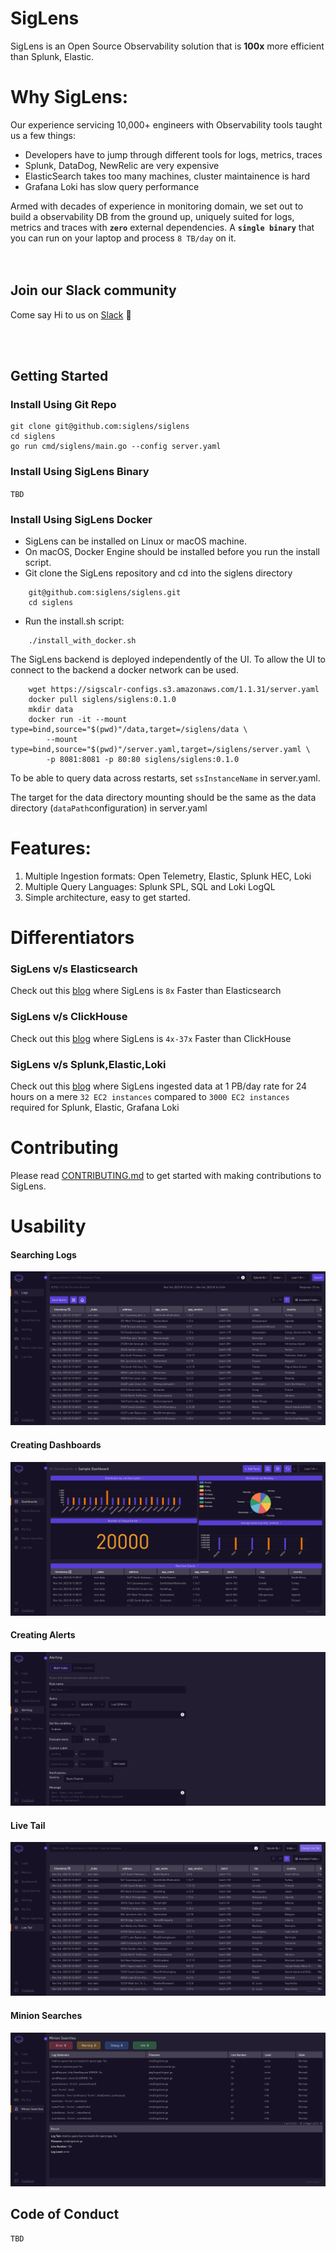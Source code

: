# SigLens

SigLens is an Open Source Observability solution that is **100x** more efficient than Splunk, Elastic. 

# Why SigLens:
Our experience servicing 10,000+ engineers with Observability tools taught us a few things:

- Developers have to jump through different tools for logs, metrics, traces
- Splunk, DataDog, NewRelic are very expensive
- ElasticSearch takes too many machines, cluster maintainence is hard
- Grafana Loki has slow query performance

Armed with decades of experience in monitoring domain, we set out to build a observability DB from the ground up, uniquely suited for logs, metrics and traces with **`zero`** external dependencies. A **`single binary`** that you can run on your laptop and process `8 TB/day` on it.  
<br /><br />


## Join our Slack community

Come say Hi to us on <a href="https://www.siglens.com/slack" target="_blank">Slack</a> 👋

<br /><br />

## Getting Started

### Install Using Git Repo
```
git clone git@github.com:siglens/siglens
cd siglens
go run cmd/siglens/main.go --config server.yaml
```

### Install Using SigLens Binary
`TBD`

### Install Using SigLens Docker

- SigLens can be installed on Linux or macOS machine. 
- On macOS, Docker Engine should be installed before you run the install script. 
- Git clone the SigLens repository and cd into the siglens directory 
```
    git@github.com:siglens/siglens.git
    cd siglens
```
- Run the install.sh script:
```
    ./install_with_docker.sh
```

The SigLens backend is deployed independently of the UI. 
To allow the UI to connect to the backend a docker network can be used.
```
    wget https://sigscalr-configs.s3.amazonaws.com/1.1.31/server.yaml
    docker pull siglens/siglens:0.1.0 
    mkdir data
    docker run -it --mount type=bind,source="$(pwd)"/data,target=/siglens/data \
        --mount type=bind,source="$(pwd)"/server.yaml,target=/siglens/server.yaml \
        -p 8081:8081 -p 80:80 siglens/siglens:0.1.0 
```
To be able to query data across restarts, set `ssInstanceName` in server.yaml.

The target for the data directory mounting should be the same as the data directory (`dataPath`configuration) in server.yaml

# Features:

1. Multiple Ingestion formats: Open Telemetry, Elastic, Splunk HEC, Loki
2. Multiple Query Languages: Splunk SPL, SQL and Loki LogQL
3. Simple architecture, easy to get started.

# Differentiators

### SigLens v/s Elasticsearch 
Check out this <a href="https://www.sigscalr.io/blog/sigscalr-vs-elasticsearch.html" target="_blank">blog</a> where SigLens is ` 8x ` Faster than Elasticsearch

### SigLens v/s ClickHouse 
Check out this <a href="https://www.sigscalr.io/blog/sigscalr-vs-clickhouse.html" target="_blank">blog</a> where SigLens is `4x-37x` Faster than ClickHouse

### SigLens v/s Splunk,Elastic,Loki  
Check out this <a href="https://www.sigscalr.io/blog/petabyte-of-observability-data.html" target="_blank">blog</a> where SigLens ingested data at 1 PB/day rate for 24 hours on a mere `32 EC2 instances` compared to `3000 EC2 instances` required for Splunk, Elastic, Grafana Loki

# Contributing

Please read [CONTRIBUTING.md](CONTRIBUTING.md) to get started with making contributions to SigLens.

# Usability

#### Searching Logs
![Searching Logs](./static/assets/readme-assets/log-searching.png)

#### Creating Dashboards
![Creating Dashboards](./static/assets/readme-assets/dashboards.png)

#### Creating Alerts
![Creating Alerts](./static/assets/readme-assets/alerting.png)

#### Live Tail
![Live Tail](./static/assets/readme-assets/live-tail.png)

#### Minion Searches
![Minion Searches](./static/assets/readme-assets/minion-searches.png)


## Code of Conduct
`TBD`

